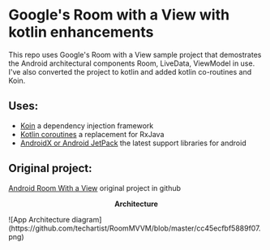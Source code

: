 Google's Room with a View with kotlin enhancements
==================================================

This repo uses Google's Room with a View sample project that demostrates the Android architectural components Room, LiveData, ViewModel in use.  I've also converted the project to kotlin and added kotlin co-routines and Koin.

Uses:
-----

* [Koin](https://insert-koin.io/) a dependency injection framework
* [Kotlin coroutines](https://kotlinlang.org/docs/reference/coroutines-overview.html) a replacement for RxJava
* [AndroidX or Android JetPack](https://developer.android.com/jetpack/) the latest support libraries for android

Original project:
-----------------

[Android Room With a View](https://github.com/googlecodelabs/android-room-with-a-view) original project in github

<p align=center><b>Architecture</b></p>
![App Architecture diagram](https://github.com/techartist/RoomMVVM/blob/master/cc45ecfbf5889f07.png)